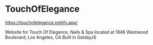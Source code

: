 # TouchOfElegance
https://touchofelegance.netlify.app/

Website for Touch Of Elegance, Nails & Spa located at 1846 Westwood Boulevard, Los Angeles, CA
Built in GatsbyJS
